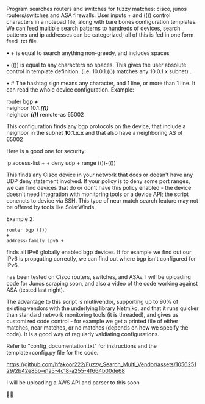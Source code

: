 Program searches routers and switches for fuzzy matches: cisco, junos routers/switches and ASA firewalls.
User inputs  +   and   (())   control characters in a notepad file, along with bare bones configuration templates. We can feed multiple search patterns to hundreds of devices, search patterns and ip addresses can be categorized; all of this is fed in one form feed .txt file.


•	+ is equal to search anything non-greedy,  and includes spaces

•	(())  is equal to any characters no spaces. This gives the user absolute control in template definition. (i.e. 10.0.1.(()) matches any 10.0.1.x subnet) .

•	#   The hashtag sign means any character, and 1 line, or more than 1 line. It can read the whole device configuration.
Example:

  router bgp **_+_**                                
  neighbor 10.1._**(())**_                                                                                                                                  
  neighbor _**(())**_ remote-as 65002


This configuration finds any bgp protocols on the device, that include a neighbor in the subnet **10.1.x.x**  and that
also have a neighboring AS of 65002

Here is a good one for security:

ip access-list +
+
deny udp + range (())-(()) 

This finds any Cisco device in your network that does or doesn't  have any UDP deny statement involved. If your policy is to deny some port ranges, we can find devices that do or don't have this policy enabled - the device doesn't need integration with monitoring tools or a device API; the script conencts to device via SSH. This type of near match search feature may not be offered by tools like SolarWinds.


Example 2:

 	router bgp (())
 	+
 	address-family ipv6 +

finds all IPv6 globally enabled bgp devices. If for example we find out our IPv6 is propgating correctly, we can find out where bgp isn't configured for IPv6.





has been tested on Cisco routers, switches, and ASAv. I will be uploading code for Junos scraping soon, and also a video of the code working against ASA (tested last night).


The advantage to this script is mutlivendor, supporting up to 90% of existing vendors with the underlying library Netmiko, and that it runs quicker than standard network monitoring tools (it is threaded), and gives us customized code control - for example we get a printed file of either matches, near matches, or no matches (depends on how we specify the code).  It is a good way of regularly valdiating configurations.

Refer to "config_documentation.txt"   for instructions and the template+config.py file  for the code.







https://github.com/hfakoor222/Fuzzy_Search_Multi_Vendor/assets/105625129/2b42e85b-e1a5-4c18-a255-4f664b00de68







I will be uploading a AWS API and parser to this soon

:face_exhaling:



